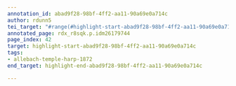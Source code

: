 ```yaml
---
annotation_id: abad9f28-98bf-4ff2-aa11-90a69e0a714c
author: rdunn5
tei_target: "#range(#highlight-start-abad9f28-98bf-4ff2-aa11-90a69e0a714c, #highlight-end-abad9f28-98bf-4ff2-aa11-90a69e0a714c)"
annotated_page: rdx_r8sqk.p.idm26179744
page_index: 42
target: highlight-start-abad9f28-98bf-4ff2-aa11-90a69e0a714c
tags:
- allebach-temple-harp-1872
end_target: highlight-end-abad9f28-98bf-4ff2-aa11-90a69e0a714c

---
```

